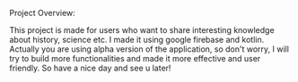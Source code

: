 Project Overview:

This project is made for users who want to share interesting knowledge about history, science etc. I made it using google firebase and kotlin. Actually you are using alpha version of the application, so don't worry, I will try to build more functionalities and made it more effective and user friendly. So have a nice day and see u later! 
